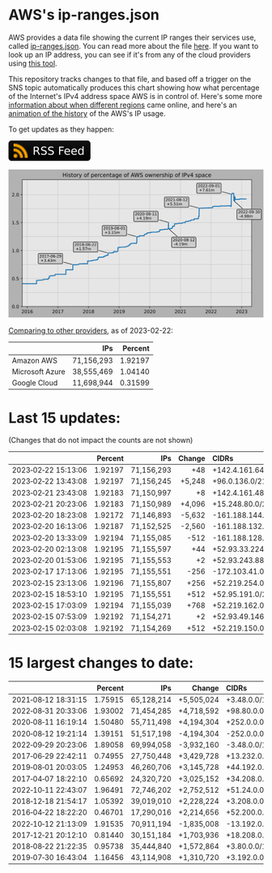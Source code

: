 # AWS's ip-ranges.json

AWS provides a data file showing the current IP ranges their
services use, called [ip-ranges.json](https://ip-ranges.amazonaws.com/ip-ranges.json).
You can read more about the file [here](https://docs.aws.amazon.com/general/latest/gr/aws-ip-ranges.html).
If you want to look up an IP address, you can see if it's from any of the cloud providers using [this tool](https://cloud-ips.s3-us-west-2.amazonaws.com/index.html).

This repository tracks changes to that file, and based off a trigger on the SNS 
topic automatically produces this chart showing how what percentage of the 
Internet's IPv4 address space AWS is in control of.  Here's some 
more [information about when different regions](announces.md) came 
online, and here's an [animation of the history](https://youtu.be/Su25yl7eol8) 
of the AWS's IP usage.

To get updates as they happen:

[![RSS Icon](images/rss_badge.svg)](https://raw.githubusercontent.com/seligman/aws-ip-ranges/master/rss.xml)

![History of AWS](history_count.svg)

[Comparing to other providers](https://github.com/seligman/cloud_sizes), as of 2023-02-22:

| | IPs | Percent |
| --- | ---: | ---: |
| Amazon AWS | 71,156,293 | 1.92197 |
| Microsoft Azure | 38,555,469 | 1.04140 |
| Google Cloud | 11,698,944 | 0.31599 |


# Last 15 updates:

(Changes that do not impact the counts are not shown)

| | Percent | IPs | Change | CIDRs |
| :--- | ---: | ---: | ---: | :--- |
| 2023&#8209;02&#8209;22&nbsp;15:13:06 | 1.92197 | 71,156,293 | +48 | +142.4.161.64/27,&nbsp;+142.4.161.56/29,&nbsp;+142.4.161.96/29 |
| 2023&#8209;02&#8209;22&nbsp;13:43:08 | 1.92197 | 71,156,245 | +5,248 | +96.0.136.0/21,&nbsp;+96.0.144.0/21,&nbsp;+96.0.152.0/22,&nbsp;... |
| 2023&#8209;02&#8209;21&nbsp;23:43:08 | 1.92183 | 71,150,997 | +8 | +142.4.161.48/29 |
| 2023&#8209;02&#8209;21&nbsp;20:23:06 | 1.92183 | 71,150,989 | +4,096 | +15.248.80.0/20 |
| 2023&#8209;02&#8209;20&nbsp;18:23:08 | 1.92172 | 71,146,893 | -5,632 | -161.188.144.0/20,&nbsp;-161.188.140.0/22,&nbsp;-161.188.160.0/23 |
| 2023&#8209;02&#8209;20&nbsp;16:13:06 | 1.92187 | 71,152,525 | -2,560 | -161.188.132.0/22,&nbsp;-161.188.136.0/22,&nbsp;-161.188.130.0/23 |
| 2023&#8209;02&#8209;20&nbsp;13:33:09 | 1.92194 | 71,155,085 | -512 | -161.188.128.0/23 |
| 2023&#8209;02&#8209;20&nbsp;02:13:08 | 1.92195 | 71,155,597 | +44 | +52.93.33.224/31,&nbsp;+52.93.51.116/31,&nbsp;+52.93.61.198/31,&nbsp;... |
| 2023&#8209;02&#8209;20&nbsp;01:53:06 | 1.92195 | 71,155,553 | +2 | +52.93.243.88/31 |
| 2023&#8209;02&#8209;17&nbsp;17:13:06 | 1.92195 | 71,155,551 | -256 | -172.103.41.0/24 |
| 2023&#8209;02&#8209;15&nbsp;23:13:06 | 1.92196 | 71,155,807 | +256 | +52.219.254.0/24 |
| 2023&#8209;02&#8209;15&nbsp;18:53:10 | 1.92195 | 71,155,551 | +512 | +52.95.191.0/24,&nbsp;+52.219.219.0/24 |
| 2023&#8209;02&#8209;15&nbsp;17:03:09 | 1.92194 | 71,155,039 | +768 | +52.219.162.0/23,&nbsp;+52.219.201.0/24 |
| 2023&#8209;02&#8209;15&nbsp;07:53:09 | 1.92192 | 71,154,271 | +2 | +52.93.49.146/31 |
| 2023&#8209;02&#8209;15&nbsp;02:03:08 | 1.92192 | 71,154,269 | +512 | +52.219.150.0/23 |


# 15 largest changes to date:

| | Percent | IPs | Change | CIDRs |
| :--- | ---: | ---: | ---: | :--- |
| 2021&#8209;08&#8209;12&nbsp;18:31:15 | 1.75915 | 65,128,214 | +5,505,024 | +3.48.0.0/12,&nbsp;+35.96.0.0/12,&nbsp;+3.152.0.0/13,&nbsp;... |
| 2022&#8209;08&#8209;31&nbsp;20:33:06 | 1.93002 | 71,454,285 | +4,718,592 | +98.80.0.0/12,&nbsp;+184.32.0.0/12,&nbsp;+13.184.0.0/13,&nbsp;... |
| 2020&#8209;08&#8209;11&nbsp;16:19:14 | 1.50480 | 55,711,498 | +4,194,304 | +252.0.0.0/10 |
| 2020&#8209;08&#8209;12&nbsp;19:21:14 | 1.39151 | 51,517,198 | -4,194,304 | -252.0.0.0/10 |
| 2022&#8209;09&#8209;29&nbsp;20:23:06 | 1.89058 | 69,994,058 | -3,932,160 | -3.48.0.0/12,&nbsp;-35.96.0.0/12,&nbsp;-3.240.0.0/13,&nbsp;... |
| 2017&#8209;06&#8209;29&nbsp;22:42:11 | 0.74955 | 27,750,448 | +3,429,728 | +13.232.0.0/13,&nbsp;+34.240.0.0/13,&nbsp;+35.168.0.0/13,&nbsp;... |
| 2019&#8209;08&#8209;01&nbsp;20:03:05 | 1.24953 | 46,260,706 | +3,145,728 | +44.192.0.0/10,&nbsp;-3.192.0.0/12 |
| 2017&#8209;04&#8209;07&nbsp;18:22:10 | 0.65692 | 24,320,720 | +3,025,152 | +34.208.0.0/12,&nbsp;+34.224.0.0/12,&nbsp;+13.58.0.0/15,&nbsp;... |
| 2022&#8209;10&#8209;11&nbsp;22:43:07 | 1.96491 | 72,746,202 | +2,752,512 | +51.24.0.0/13,&nbsp;+57.104.0.0/13,&nbsp;+51.20.0.0/14,&nbsp;... |
| 2018&#8209;12&#8209;18&nbsp;21:54:17 | 1.05392 | 39,019,010 | +2,228,224 | +3.208.0.0/12,&nbsp;+3.224.0.0/12,&nbsp;+13.48.0.0/15 |
| 2016&#8209;04&#8209;22&nbsp;18:22:20 | 0.46701 | 17,290,016 | +2,214,656 | +52.200.0.0/13,&nbsp;+52.208.0.0/13,&nbsp;+52.36.0.0/14,&nbsp;... |
| 2022&#8209;10&#8209;12&nbsp;21:13:09 | 1.91535 | 70,911,194 | -1,835,008 | -13.192.0.0/13,&nbsp;-16.28.0.0/14,&nbsp;-40.172.0.0/14,&nbsp;... |
| 2017&#8209;12&#8209;21&nbsp;20:12:10 | 0.81440 | 30,151,184 | +1,703,936 | +18.208.0.0/13,&nbsp;+18.204.0.0/14,&nbsp;+18.224.0.0/14,&nbsp;... |
| 2018&#8209;08&#8209;22&nbsp;21:22:35 | 0.95738 | 35,444,840 | +1,572,864 | +3.80.0.0/12,&nbsp;+3.16.0.0/14,&nbsp;+3.40.0.0/14 |
| 2019&#8209;07&#8209;30&nbsp;16:43:04 | 1.16456 | 43,114,908 | +1,310,720 | +3.192.0.0/12,&nbsp;+15.222.0.0/15,&nbsp;+15.236.0.0/15 |
